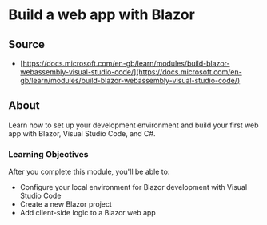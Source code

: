 # Build a web app with Blazor

## Source

- [https://docs.microsoft.com/en-gb/learn/modules/build-blazor-webassembly-visual-studio-code/](https://docs.microsoft.com/en-gb/learn/modules/build-blazor-webassembly-visual-studio-code/)

## About

Learn how to set up your development environment and build your first web app with Blazor, Visual Studio Code, and C#.

### Learning Objectives

After you complete this module, you'll be able to:

- Configure your local environment for Blazor development with Visual Studio Code
- Create a new Blazor project
- Add client-side logic to a Blazor web app
